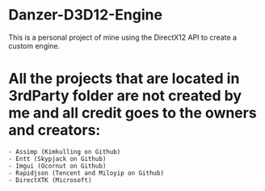 # Danzer-D3D12-Engine
This is a personal project of mine using the DirectX12 API to create a custom engine.

# All the projects that are located in 3rdParty folder are not created by me and all credit goes to the owners and creators:
    - Assimp (Kimkulling on Github)
    - Entt (Skypjack on Github)
    - Imgui (Ocornut on Github)
    - Rapidjson (Tencent and Miloyip on Github)
    - DirectXTK (Microsoft)

